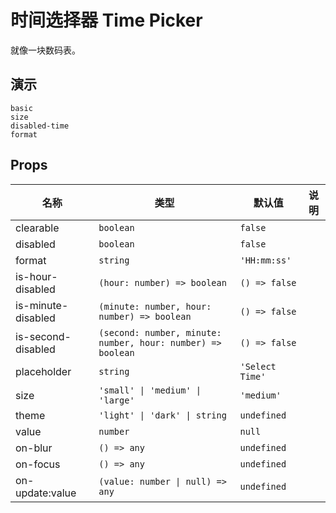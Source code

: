 # 时间选择器 Time Picker

就像一块数码表。

## 演示

```demo
basic
size
disabled-time
format
```

## Props

| 名称 | 类型 | 默认值 | 说明 |
| --- | --- | --- | --- |
| clearable | `boolean` | `false` |  |
| disabled | `boolean` | `false` |  |
| format | `string` | `'HH:mm:ss'` |  |
| is-hour-disabled | `(hour: number) => boolean` | `() => false` |  |
| is-minute-disabled | `(minute: number, hour: number) => boolean` | `() => false` |  |
| is-second-disabled | `(second: number, minute: number, hour: number) => boolean` | `() => false` |  |
| placeholder | `string` | `'Select Time'` |  |
| size | `'small' \| 'medium' \| 'large'` | `'medium'` |  |
| theme | `'light' \| 'dark' \| string` | `undefined` |  |
| value | `number` | `null` |  |
| on-blur | `() => any` | `undefined` |  |
| on-focus | `() => any` | `undefined` |  |
| on-update:value | `(value: number \| null) => any` | `undefined` |  |
